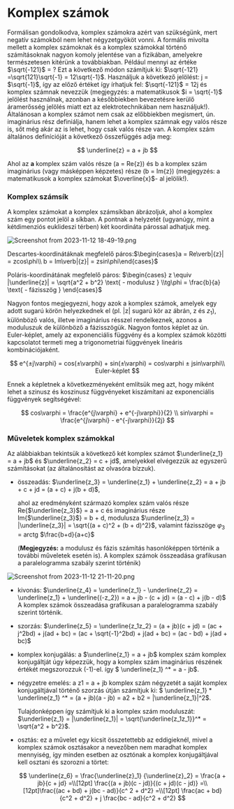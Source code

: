 # Komplex számok

Formálisan gondolkodva, komplex számokra azért van szükségünk, mert negatív
számokból nem lehet négyzetgyököt vonni. A formális mivolta mellett a komplex számoknak és a
komplex számokkal történő számításoknak nagyon komoly jelentése van a fizikában, amelyekre
természetesen kitérünk a továbbiakban.
Például mennyi az értéke $\sqrt{-121}$ = ? Ezt a következő módon számítjuk ki: $\sqrt{-121} =\sqrt{121}\sqrt{-1} = 12\sqrt{-1}$. Használjuk a következő jelölést: j = $\sqrt{-1}$, így az előző értéket így írhatjuk
fel: $\sqrt{-121}$ = 12j és komplex számnak nevezzük (megjegyzés: a matematikusok $i = \sqrt{-1}$
jelölést használnak, azonban a későbbiekben bevezetésre kerülő áramerősség jelölés miatt ezt az
elektrotechnikában nem használjuk!).
Általánosan a komplex számot nem csak az előbbiekben megismert, ún. imaginárius rész
definiálja, hanem lehet a komplex számnak egy valós része is, sőt még akár az is lehet, hogy csak
valós része van. A komplex szám általános definícióját a következő összefüggés adja meg:

$$
\underline{z} = a + jb
$$

Ahol az **a** komplex szám valós része (a = Re{z}) és b a komplex szám imaginárius (vagy
másképpen képzetes) része (b = Im{z}) (megjegyzés: a matematikusok a komplex számokat $\overline{x}$-
al jelölik!).

### Komplex számsík

A komplex számokat a komplex számsíkban ábrázoljuk, ahol a komplex szám egy pontot
jelöl a síkban. A pontnak a helyzetét (ugyanúgy, mint a kétdimenziós euklideszi térben) két
koordináta párossal adhatjuk meg.

![Screenshot from 2023-11-12 18-49-19.png](Screenshot_from_2023-11-12_18-49-19.png)

Descartes-koordinátáknak megfelelő páros:$\begin{cases}a = Re\verb|{z}| = zcos\phi\\
b = Im\verb|{z}| = zsin\phi\end{cases}$

Poláris-koordinátának megfelelő páros: $\begin{cases}
z \equiv |\underline{z}| = \sqrt{a^2 + b^2} \text{ - modulusz }
\\tg\phi = \frac{b}{a} \text{ - fázisszög }
\end{cases}$

Nagyon fontos megjegyezni, hogy azok a komplex számok, amelyek egy adott sugarú
körön helyezkednek el (pl. |z| sugarú kör az ábrán, z és $z_1$), különböző valós, illetve
imaginárius résszel rendelkeznek, azonos a moduluszuk de különböző a fázisszögük.
Nagyon fontos képlet az ún. Euler-képlet, amely az exponenciális függvény és a komplex
számok közötti kapcsolatot termeti meg a trigonometriai függvények lineáris kombinációjaként.

$$
e^{±j\varphi} = cos(±\varphi) + sin(±\varphi) = cos\varphi ± jsin\varphi\\
Euler-képlet
$$

Ennek a képletnek a következményeként említsük meg azt, hogy miként lehet a szinusz és
koszinusz függvényeket kiszámítani az exponenciális függvények segítségével:

$$
cos\varphi = \frac{e^{j\varphi} + e^{-j\varphi}}{2}
\\
sin\varphi = \frac{e^{j\varphi} - e^{-j\varphi}}{2j}
$$

### Műveletek komplex számokkal

Az alábbiakban tekintsük a következő két komplex számot $\underline{z_1} = a + jb$ és $\underline{z_2} = c + jd$,
amelyekkel elvégezzük az egyszerű számításokat (az általánosítást az olvasóra bízzuk).

- összeadás:
$\underline{z_3} = \underline{z_1} + \underline{z_2} = a + jb + c + jd = (a + c) + j(b + d)$,
    
    ahol az eredményként származó komplex szám valós része Re{$\underline{z_3}$} = a + c és imaginárius része Im{$\underline{z_3}$} = b + d, modulusza $\underline{z_3} = |\underline{z_3}| = \sqrt{(a + c)^2 + (b + d)^2}$, valamint fázisszöge $\varphi_3$ = arctg $\frac{b+d}{a+c}$ 
    
    (**Megjegyzés:** a modulusz és fázis számítás hasonlóképpen történik a további műveletek
    esetén is). A komplex számok összeadása grafikusan a paralelogramma szabály szerint történik)
    

![Screenshot from 2023-11-12 21-11-20.png](Screenshot_from_2023-11-12_21-11-20.png)

- kivonás:
$\underline{z_4} = \underline{z_1} - \underline{z_2} = \underline{z_1} + \underline{(-z_2}) = a + jb - (c + jd) = (a - c) + j(b - d)$
A komplex számok összeadása grafikusan a paralelogramma szabály szerint történik.
- szorzás:
$\underline{z_5} = \underline{z_1z_2} = (a + jb)(c + jd) = (ac + j^2bd) + j(ad + bc) = (ac + \sqrt{-1}^2bd) + j(ad + bc) = (ac - bd) + j(ad + bc)$
- komplex konjugálás: a $\underline{z_1} = a + jb$ komplex szám komplex konjugáltját úgy képezzük,
hogy a komplex szám imaginárius részének értékét megszorozzuk (-1)-el. így $ \underline{z_1} ^* = a - jb$.
- négyzetre emelés: a z1 = a + jb komplex szám négyzetét a saját komplex konjugáltjával
történő szorzás útján számítjuk ki: $ \underline{z_1} * \underline{z_1} ^* = (a + jb)(a - jb) = a2 + b2 = |\underline{z_1}|^2$.
    
    Tulajdonképpen így számítjuk ki a komplex szám moduluszát: $\underline{z_1} = |\underline{z_1}| = \sqrt{\underline{z_1z_1}}^* = \sqrt{a^2 + b^2}$.
    
- osztás: ez a művelet egy kicsit összetettebb az eddigieknél, mivel a komplex számok
osztásakor a nevezőben nem maradhat komplex mennyiség, így minden esetben az osztónak a komplex konjugáltjával kell osztani és szorozni a törtet:
    
    $$
    \underline{z_6} = \frac{\underline{z}_1} {\underline{z}_2} 
    = \frac{a + jb}{c + jd} 
    =\\[12pt] \frac{(a + jb)(c - jd)}{(c + jd)(c - jd)}
    =\\[12pt]\frac{(ac + bd) + j(bc - ad)}{c^
    2 + d^2} 
    =\\[12pt] \frac{ac + bd}{c^2 + d^2} + j
    \frac{bc - ad}{c^2 + d^2}
    $$